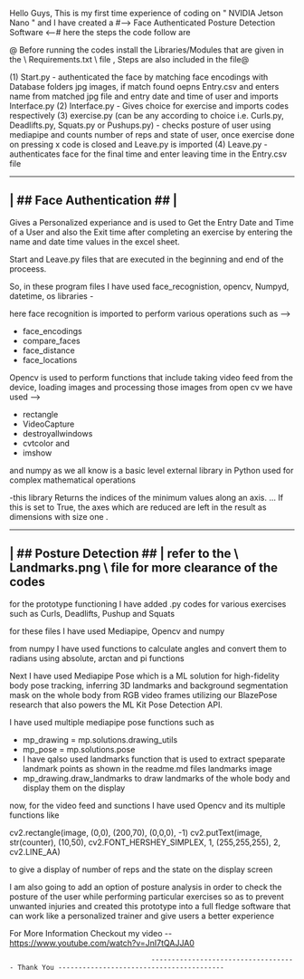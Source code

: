 Hello Guys, This is my first time experience of coding on " NVIDIA Jetson Nano " and I have created a #--> Face Authenticated Posture Detection Software <--#
here the steps the code follow are

@ Before running the codes install the Libraries/Modules that are given in the \\ Requirements.txt \\ file , Steps are also included in the file@

(1) Start.py - authenticated the face by matching face encodings with Database folders jpg images, if match found oepns Entry.csv and enters name from matched jpg file                 and entry date and time of user and imports Interface.py
(2) Interface.py - Gives choice for exercise and imports codes respectively
(3) exercise.py (can be any according to choice i.e. Curls.py, Deadlifts.py, Squats.py or Pushups.py) - checks posture of user using mediapipe and counts number of                     reps and state of user, once exercise done on pressing x code is closed and Leave.py is imported
(4) Leave.py - authenticates face for the final time and enter leaving time in the Entry.csv file

 ---------------------------
| ## Face Authentication ## |
 ---------------------------
Gives a Personalized experiance and is used to Get the Entry Date and Time of a User and also the Exit time after completing an exercise by entering the name and date time values in the excel sheet.

Start and Leave.py files that are executed in the beginning and end of the proceess.

So, in these program files I have used face_recognistion, opencv, Numpyd, datetime, os libraries -

here face recognition is imported to perform various operations such as -->
- face_encodings
- compare_faces
- face_distance
- face_locations

Opencv is used to perform functions that include taking video feed from the device, loading images  and processing those images
from open cv we have used -->
- rectangle
- VideoCapture
- destroyallwindows
- cvtcolor and	
- imshow

and numpy as we all know is a basic level external library in Python used for complex mathematical operations

-this library Returns the indices of the minimum values along an axis. ... If this is set to True, the axes which are reduced are left in the result as dimensions with size one .

 -------------------------
| ## Posture Detection ## | refer to the \\ Landmarks.png \\ file for more clearance of the codes
 -------------------------
for the prototype functioning I have added .py codes for various exercises such as Curls, Deadlifts, Pushup and Squats

for these files I have used Mediapipe, Opencv and numpy

from numpy I have used functions to calculate angles and convert them to radians using 
absolute, 
arctan and 
pi functions

Next I have used Mediapipe Pose which is a ML solution for high-fidelity body pose tracking, inferring 3D landmarks and background segmentation mask on the whole body from RGB video frames utilizing our BlazePose research that also powers the ML Kit Pose Detection API.

I have used multiple mediapipe pose functions such as

- mp_drawing = mp.solutions.drawing_utils
- mp_pose = mp.solutions.pose
-  I have qalso used landmarks function that is used to extract speparate landmark points as shown in the readme.md files landmarks image
-  mp_drawing.draw_landmarks to draw landmarks of the whole body and display them on the display

now, for the video feed and sunctions I have used Opencv
and its multiple functions like

cv2.rectangle(image, (0,0), (200,70), (0,0,0), -1)
cv2.putText(image, str(counter), (10,50), cv2.FONT_HERSHEY_SIMPLEX, 1, (255,255,255), 2, cv2.LINE_AA)

to give a display of number of reps and the state on the display screen

I am also going to add an option of posture analysis in order to check the posture of the user while performing particular exercises so as to prevent unwanted injuries and created this prototype into a full fledge software that can work like a personalized trainer and give users a better experience

For More Information Checkout my video  -- https://www.youtube.com/watch?v=JnI7tQAJJA0

                                       ------------------------------------ Thank You -----------------------------------------
